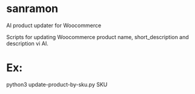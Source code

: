 # sanramon
AI product updater for Woocommerce 

Scripts for updating Woocommerce product name, short_description and description vi AI.

# Ex:
python3 update-product-by-sku.py SKU
